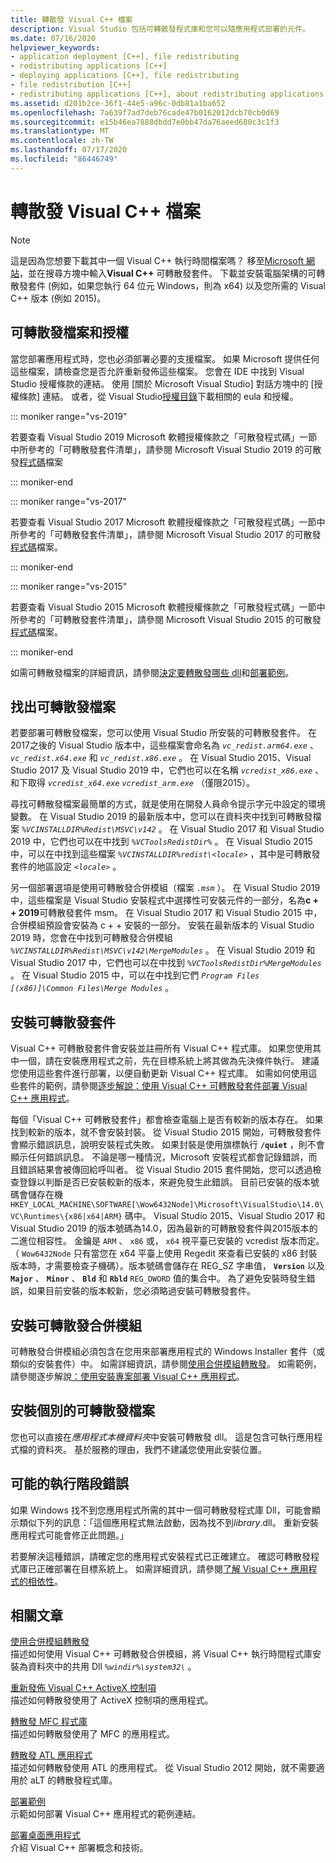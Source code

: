 ```yaml
---
title: 轉散發 Visual C++ 檔案
description: Visual Studio 包括可轉散發程式庫和您可以隨應用程式部署的元件。
ms.date: 07/16/2020
helpviewer_keywords:
- application deployment [C++], file redistributing
- redistributing applications [C++]
- deploying applications [C++], file redistributing
- file redistribution [C++]
- redistributing applications [C++], about redistributing applications
ms.assetid: d201b2ce-36f1-44e5-a96c-0db81a1ba652
ms.openlocfilehash: 7a639f7ad7deb76cade47b0162012dcb70cb0d69
ms.sourcegitcommit: e15b46ea7888dbdd7e0bb47da76aeed680c3c1f3
ms.translationtype: MT
ms.contentlocale: zh-TW
ms.lasthandoff: 07/17/2020
ms.locfileid: "86446749"
---
```

# <a name="redistributing-visual-c-files"></a>轉散發 Visual C++ 檔案

> [!NOTE]
> 這是因為您想要下載其中一個 Visual C++ 執行時間檔案嗎？ 移至[Microsoft 網站](https://www.microsoft.com/)，並在搜尋方塊中輸入**Visual C++** 可轉散發套件。 下載並安裝電腦架構的可轉散發套件 (例如，如果您執行 64 位元 Windows，則為 x64) 以及您所需的 Visual C++ 版本 (例如 2015)。

## <a name="redistributable-files-and-licensing"></a>可轉散發檔案和授權

當您部署應用程式時，您也必須部署必要的支援檔案。 如果 Microsoft 提供任何這些檔案，請檢查您是否允許重新發佈這些檔案。 您會在 IDE 中找到 Visual Studio 授權條款的連結。 使用 [關於 Microsoft Visual Studio] 對話方塊中的 [授權條款] 連結。 或者，從 Visual Studio[授權目錄](https://visualstudio.microsoft.com/license-terms/)下載相關的 eula 和授權。

::: moniker range="vs-2019"

若要查看 Visual Studio 2019 Microsoft 軟體授權條款之「可散發程式碼」一節中所參考的「可轉散發套件清單」，請參閱 Microsoft Visual Studio 2019 的可散發[程式碼](/visualstudio/releases/2019/redistribution#-distributable-code-files-for-visual-studio-2019)檔案

::: moniker-end

::: moniker range="vs-2017"

若要查看 Visual Studio 2017 Microsoft 軟體授權條款之「可散發程式碼」一節中所參考的「可轉散發套件清單」，請參閱 Microsoft Visual Studio 2017 的可散發[程式碼](/visualstudio/productinfo/2017-redistribution-vs#-distributable-code-files-for-visual-studio-2017)檔案。

::: moniker-end

::: moniker range="vs-2015"

若要查看 Visual Studio 2015 Microsoft 軟體授權條款之「可散發程式碼」一節中所參考的「可轉散發套件清單」，請參閱 Microsoft Visual Studio 2015 的可散發[程式碼](/visualstudio/productinfo/2015-redistribution-vs#-distributable-code-files-for-visual-studio-2015)檔案。

::: moniker-end

如需可轉散發檔案的詳細資訊，請參閱[決定要轉散發哪些 dll](determining-which-dlls-to-redistribute.md)和[部署範例](deployment-examples.md)。

## <a name="locate-the-redistributable-files"></a>找出可轉散發檔案

若要部署可轉散發檔案，您可以使用 Visual Studio 所安裝的可轉散發套件。 在2017之後的 Visual Studio 版本中，這些檔案會命名為 *`vc_redist.arm64.exe`* 、 *`vc_redist.x64.exe`* 和 *`vc_redist.x86.exe`* 。 在 Visual Studio 2015、Visual Studio 2017 及 Visual Studio 2019 中，它們也可以在名稱 *`vcredist_x86.exe`* 、和下取得 *`vcredist_x64.exe`* *`vcredist_arm.exe`* （僅限2015）。

尋找可轉散發檔案最簡單的方式，就是使用在開發人員命令提示字元中設定的環境變數。 在 Visual Studio 2019 的最新版本中，您可以在資料夾中找到可轉散發檔案 *`%VCINSTALLDIR%Redist\MSVC\v142`* 。 在 Visual Studio 2017 和 Visual Studio 2019 中，它們也可以在中找到 *`%VCToolsRedistDir%`* 。 在 Visual Studio 2015 中，可以在中找到這些檔案 *`%VCINSTALLDIR%redist\<locale>`* ，其中是可轉散發套件的地區設定 *`<locale>`* 。

另一個部署選項是使用可轉散發合併模組（檔案 *`.msm`* ）。 在 Visual Studio 2019 中，這些檔案是 Visual Studio 安裝程式中選擇性可安裝元件的一部分，名為**c + + 2019**可轉散發套件 msm。 在 Visual Studio 2017 和 Visual Studio 2015 中，合併模組預設會安裝為 c + + 安裝的一部分。 安裝在最新版本的 Visual Studio 2019 時，您會在中找到可轉散發合併模組 *`%VCINSTALLDIR%Redist\MSVC\v142\MergeModules`* 。 在 Visual Studio 2019 和 Visual Studio 2017 中，它們也可以在中找到 *`%VCToolsRedistDir%MergeModules`* 。 在 Visual Studio 2015 中，可以在中找到它們 *`Program Files [(x86)]\Common Files\Merge Modules`* 。

## <a name="install-the-redistributable-packages"></a>安裝可轉散發套件

Visual C++ 可轉散發套件會安裝並註冊所有 Visual C++ 程式庫。 如果您使用其中一個，請在安裝應用程式之前，先在目標系統上將其做為先決條件執行。 建議您使用這些套件進行部署，以便自動更新 Visual C++ 程式庫。 如需如何使用這些套件的範例，請參閱[逐步解說：使用 Visual C++ 可轉散發套件部署 Visual C++ 應用程式](deploying-visual-cpp-application-by-using-the-vcpp-redistributable-package.md)。

每個「Visual C++ 可轉散發套件」都會檢查電腦上是否有較新的版本存在。 如果找到較新的版本，就不會安裝封裝。 從 Visual Studio 2015 開始，可轉散發套件會顯示錯誤訊息，說明安裝程式失敗。 如果封裝是使用旗標執行 **`/quiet`** ，則不會顯示任何錯誤訊息。 不論是哪一種情況，Microsoft 安裝程式都會記錄錯誤，而且錯誤結果會被傳回給呼叫者。 從 Visual Studio 2015 套件開始，您可以透過檢查登錄以判斷是否已安裝較新的版本，來避免發生此錯誤。 目前已安裝的版本號碼會儲存在機 `HKEY_LOCAL_MACHINE\SOFTWARE[\Wow6432Node]\Microsoft\VisualStudio\14.0\VC\Runtimes\{x86|x64|ARM}` 碼中。 Visual Studio 2015、Visual Studio 2017 和 Visual Studio 2019 的版本號碼為14.0，因為最新的可轉散發套件與2015版本的二進位相容性。 金鑰是 `ARM` 、 `x86` 或， `x64` 視平臺已安裝的 vcredist 版本而定。 （ `Wow6432Node` 只有當您在 x64 平臺上使用 Regedit 來查看已安裝的 x86 封裝版本時，才需要檢查子機碼）。版本號碼會儲存在 REG_SZ 字串值， **`Version`** 以及 **`Major`** 、 **`Minor`** 、 **`Bld`** 和 **`Rbld`** `REG_DWORD` 值的集合中。 為了避免安裝時發生錯誤，如果目前安裝的版本較新，您必須略過安裝可轉散發套件。

## <a name="install-the-redistributable-merge-modules"></a>安裝可轉散發合併模組

可轉散發合併模組必須包含在您用來部署應用程式的 Windows Installer 套件（或類似的安裝套件）中。 如需詳細資訊，請參閱[使用合併模組轉散發](redistributing-components-by-using-merge-modules.md)。 如需範例，請參閱逐步解說[：使用安裝專案部署 Visual C++ 應用程式](walkthrough-deploying-a-visual-cpp-application-by-using-a-setup-project.md)。

## <a name="install-individual-redistributable-files"></a>安裝個別的可轉散發檔案

您也可以直接在*應用程式本機資料夾*中安裝可轉散發 dll。 這是包含可執行應用程式檔的資料夾。 基於服務的理由，我們不建議您使用此安裝位置。

## <a name="potential-run-time-errors"></a>可能的執行階段錯誤

如果 Windows 找不到您應用程式所需的其中一個可轉散發程式庫 Dll，可能會顯示類似下列的訊息：「這個應用程式無法啟動，因為找不到*library*.dll。 重新安裝應用程式可能會修正此問題。」

若要解決這種錯誤，請確定您的應用程式安裝程式已正確建立。 確認可轉散發程式庫已正確部署在目標系統上。 如需詳細資訊，請參閱[了解 Visual C++ 應用程式的相依性](understanding-the-dependencies-of-a-visual-cpp-application.md)。

## <a name="related-articles"></a>相關文章

[使用合併模組轉散發](redistributing-components-by-using-merge-modules.md)\
描述如何使用 Visual C++ 可轉散發合併模組，將 Visual C++ 執行時間程式庫安裝為資料夾中的共用 Dll *`%windir%\system32\`* 。

[重新發佈 Visual C++ ActiveX 控制項](redistributing-visual-cpp-activex-controls.md)\
描述如何轉散發使用了 ActiveX 控制項的應用程式。

[轉散發 MFC 程式庫](redistributing-the-mfc-library.md)\
描述如何轉散發使用了 MFC 的應用程式。

[轉散發 ATL 應用程式](redistributing-an-atl-application.md)\
描述如何轉散發使用 ATL 的應用程式。 從 Visual Studio 2012 開始，就不需要適用於 aLT 的轉散發程式庫。

[部署範例](deployment-examples.md)\
示範如何部署 Visual C++ 應用程式的範例連結。

[部署桌面應用程式](deploying-native-desktop-applications-visual-cpp.md)\
介紹 Visual C++ 部署概念和技術。
